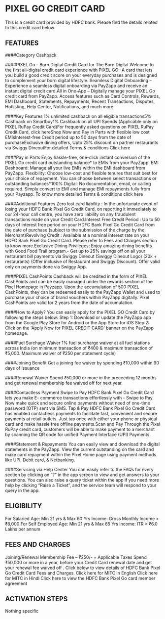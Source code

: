 # PIXEL GO CREDIT CARD

This is a credit card provided by HDFC bank. Please find the details related to this credit card below.

## FEATURES
####Category
Cashback

####PIXEL Go – Born Digital Credit Card for The Born Digital
Welcome to the first all-digital credit card experience with PIXEL GO– A card that lets you build a good credit score on your everyday purchases and is designed to complement your born digital lifestyle.
Seamless Digital Onboarding – Experience a seamless digital onboarding via PayZapp and receive an instant digital credit card.All in One-App – Digitally manage your PIXEL Go credit card from PayZapp. Access features such as Card Controls, Rewards, EMI Dashboard, Statements, Repayments, Recent Transactions, Disputes, Hotlisting, Help Center, Notifications, and much more

####Key Features
1% unlimited cashback on all eligible transactions5% Cashback on Smartbuy1% Cashback on all UPI Spends (Applicable only on PIXEL RuPay Credit Card)For frequently asked questions on PIXEL RuPay Credit Card, click hereShop Now and Pay in Parts with flexible low cost EMIsInterest-free Credit period up to 50 days from the date of purchaseExclusive dining offers, Upto 25% discount on partner restaurants via Swiggy DineoutFor detailed Terms & conditions Click here

####Pay in Parts
Enjoy hassle-free, one-click instant conversion of the PIXEL Go credit card outstanding balance* to EMIs from your PayZapp.
EMI Dashboard: Manage all your live EMIs within the EMI dashboard from PayZapp. Flexibility: Choose low-cost and flexible tenures that suit best for your choice of repayment. You can choose between select transactions or outstanding balances*.100% Digital: No documentation, email, or calling required. Simply convert to EMI and manage EMI repayments fully from your Payzapp.
To know more detailed Terms & conditions click here

####Additional Features
Zero lost card liability : In the unfortunate event of losing your HDFC Bank Pixel Go Credit Card, on reporting it immediately to our 24-hour call centre, you have zero liability on any fraudulent transactions made on your Credit Card.Interest Free Credit Period : Up to 50 days of interest free period on your HDFC Bank Pixel Go Credit Card from the date of purchase (subject to the submission of the charge by the Merchant)Revolving Credit : Available at a nominal interest rate on your HDFC Bank Pixel Go Credit Card. Please refer to Fees and Charges section to know more.Exclusive Dining Privileges: Enjoy amazing dining benefits with Good Food Trail program.- Get up to 25% savings off on all your restaurant bill payments via Swiggy Dineout (Swiggy Dineout Logo) (20k + restaurants) (Offer inclusive of Restaurant and Swiggy Discount). Offer valid only on payments done via Swiggy App.

####PIXEL CashPoints
Cashback will be credited in the form of PIXEL CashPoints and can be easily managed under the rewards section of the Pixel Homepage in Payzapp. 
Upon the accumulation of 500 PIXEL CashPoints, they can be redeemed easily to the PayZapp Wallet and used to purchase your choice of brand vouchers within PayZapp digitally.
Pixel CashPoints are valid for 2 years from the date of accumulation. 

####How to Apply?
You can easily apply for the PIXEL GO Credit Card by following the steps below: 
Step 1: Download or update the PayZapp app from the Google Play Store for Android or the App Store for iOS
Step 2: Click on the 'Apply Now for PIXEL CREDIT CARD' banner on the PayZapp homepage.

####Fuel Surchage Waiver
1% fuel surcharge waiver at all fuel stations across India
(on minimum transaction of ₹400 & maximum transaction of ₹5,000. Maximum waiver of ₹250 per statement cycle)

####Joining Benefit
Get a joining fee waiver by spending ₹10,000 within 90 days of issuance

####Renewal Waiver
Spend ₹50,000 or more in the preceeding 12 months and get renewal membership fee waived off for next year.

####Contactless Payment
Swipe to Pay
HDFC Bank Pixel Go Credit Card lets you make E- commerce transactions effortlessly with - Swipe to Pay. Now make quick and secure online payments without need of one-time password (OTP) sent via SMS.
Tap & Pay
HDFC Bank Pixel Go Credit Card has enabled contactless payments to facilitate fast, convenient and secure payments at retail outlets. Just tap once with either your phone or physical card and make hassle free offline payments.Scan and Pay       Through the Pixel RuPay credit card, customers will be able to make payment to a merchant by scanning the QR code for unified Payment Interface (UPI) Payments.

####Statement & Repayments
You can easily view and download the digital statements in the PayZapp.
View the current outstanding on the card and make card repayment within the Pixel Home page using payment methods like UPI, Debit card, & Netbanking.

####Servicing via Help Center
You can easily refer to the FAQs for every section by clicking on “?” in the app screen to view and get answers to your questions.        You can also raise a query ticket within the app if you need more help by clicking “Raise a Ticket”, and the service team will respond to your query in the app.



## ELIGIBILITY
####
For Salaried
Age: Min 21 yrs & Max 60 Yrs
Income: Gross Monthly Income > ₹8,000
For Self Employed
Age: Min 21 yrs & Max 65 Yrs
Income: ITR > ₹6.0 Lakhs per annum



## FEES AND CHARGES
####
Joining/Renewal Membership Fee – ₹250/- + Applicable Taxes
Spend ₹50,000 or more in a year, before your Credit Card renewal date and get your renewal fee waived off .
Click below to view details of HDFC Bank Pixel Go Credit Card Fees and Charges.
Click here for MITC in English
Click here for MITC in Hindi
Click here to view the HDFC Bank Pixel Go card member agreement



## ACTIVATION STEPS
Nothing specific

